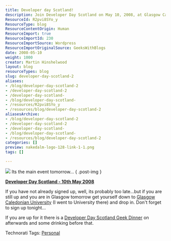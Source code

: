 ```yaml
---
title: Developer day Scotland!
description: Join Developer Day Scotland on May 10, 2008, at Glasgow Caledonian University for networking, learning, and a fun Geek Dinner. Don't miss out!
ResourceId: R2pvi8SYo_y
ResourceType: blog
ResourceContentOrigin: Human
ResourceImport: true
ResourceImportId: 230
ResourceImportSource: Wordpress
ResourceImportOriginalSource: GeeksWithBlogs
date: 2008-05-10
weight: 1000
creator: Martin Hinshelwood
layout: blog
resourceTypes: blog
slug: developer-day-scotland-2
aliases:
- /blog/developer-day-scotland-2
- /developer-day-scotland-2
- /developer-day-scotland-
- /blog/developer-day-scotland-
- /resources/R2pvi8SYo_y
- /resources/blog/developer-day-scotland-2
aliasesArchive:
- /blog/developer-day-scotland-2
- /developer-day-scotland-2
- /developer-day-scotland-
- /blog/developer-day-scotland-
- /resources/blog/developer-day-scotland-2
categories: []
preview: nakedalm-logo-128-link-1-1.png
tags: []

---
```

[![](images/GetReady1-large.png)](http://developerdayscotland.com/main/Default.aspx) Its the main event tomorrow...
{ .post-img }

**[Developer Day Scotland - 10th May 2008](http://developerdayscotland.com)**

If you have not already signed up, well, its probably too late...but if you are still up and you are in Glasgow tomorrow get yourself down to [Glasgow Caledonian University](http://www.gcal.ac.uk/) (I went to University there) and drop in. Don't forget to sign up tonight...

If you are up for it there is a [Developer Day Scotland Geek Dinner](http://www.zimakki.com/wiki/DeveloperDayScotlandGeekDinner.ashx) on afterwards and some drinking before that.

Technorati Tags: [Personal](http://technorati.com/tags/Personal)
